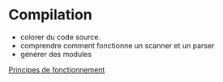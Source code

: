 Compilation
===========
- colorer du code source.
- comprendre comment fonctionne un scanner et un parser
- générer des modules

[Principes de fonctionnement](http://raphpell.github.io/Compilation/index.htm)
